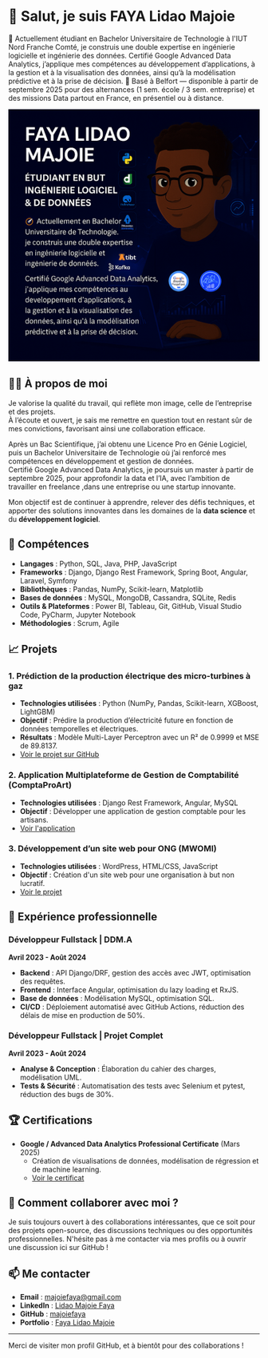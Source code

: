 # 👋 Salut, je suis FAYA Lidao Majoie

🎯 Actuellement étudiant en Bachelor Universitaire de Technologie à l'IUT Nord Franche Comté, je construis une double expertise en ingénierie logicielle et ingénierie des données.
Certifié Google Advanced Data Analytics, j’applique mes compétences au développement d’applications, à la gestion et à la visualisation des données, ainsi qu’à la modélisation prédictive et à la prise de décision.
📍 Basé à Belfort — disponible à partir de septembre 2025 pour des alternances (1 sem. école / 3 sem. entreprise) et des missions Data partout en France, en présentiel ou à distance.


![Ma photo](https://github.com/majoiefaya/majoiefaya/blob/main/assets/github_profile_picture.png?raw=true)

## 🧑‍💻 À propos de moi

Je valorise la qualité du travail, qui reflète mon image, celle de l’entreprise et des projets.  
À l’écoute et ouvert, je sais me remettre en question tout en restant sûr de mes convictions, favorisant ainsi une collaboration efficace.  

Après un Bac Scientifique, j’ai obtenu une Licence Pro en Génie Logiciel, puis un Bachelor Universitaire de Technologie où j’ai renforcé mes compétences en développement et gestion de données.  
Certifié Google Advanced Data Analytics, je poursuis un master à partir de septembre 2025, pour approfondir la data et l’IA, avec l’ambition de travailler en freelance ,dans une entreprise ou une startup innovante.


Mon objectif est de continuer à apprendre, relever des défis techniques, et apporter des solutions innovantes dans les domaines de la **data science** et du **développement logiciel**.

## 💼 Compétences

- **Langages** : Python, SQL, Java, PHP, JavaScript
- **Frameworks** : Django, Django Rest Framework, Spring Boot, Angular, Laravel, Symfony
- **Bibliothèques** : Pandas, NumPy, Scikit-learn, Matplotlib
- **Bases de données** : MySQL, MongoDB, Cassandra, SQLite, Redis
- **Outils & Plateformes** : Power BI, Tableau, Git, GitHub, Visual Studio Code, PyCharm, Jupyter Notebook
- **Méthodologies** : Scrum, Agile

## 📈 Projets

### 1. **Prédiction de la production électrique des micro-turbines à gaz**  
   - **Technologies utilisées** : Python (NumPy, Pandas, Scikit-learn, XGBoost, LightGBM)
   - **Objectif** : Prédire la production d’électricité future en fonction de données temporelles et électriques.  
   - **Résultats** : Modèle Multi-Layer Perceptron avec un R² de 0.9999 et MSE de 89.8137.  
   - [Voir le projet sur GitHub](https://github.com/majoiefaya/Prediction_de_la_Production-electrique_des_Micro_Turbines_a_gaz)

### 2. **Application Multiplateforme de Gestion de Comptabilité (ComptaProArt)**  
   - **Technologies utilisées** : Django Rest Framework, Angular, MySQL
   - **Objectif** : Développer une application de gestion comptable pour les artisans.  
   - [Voir l'application](https://app.comptaproart.com/#/)

### 3. **Développement d’un site web pour ONG (MWOMI)**  
   - **Technologies utilisées** : WordPress, HTML/CSS, JavaScript
   - **Objectif** : Création d'un site web pour une organisation à but non lucratif.  
   - [Voir le projet](https://mwowmi.com/)

## 🎯 Expérience professionnelle

### Développeur Fullstack | **DDM.A**  
   **Avril 2023 - Août 2024**  
   - **Backend** : API Django/DRF, gestion des accès avec JWT, optimisation des requêtes.  
   - **Frontend** : Interface Angular, optimisation du lazy loading et RxJS.  
   - **Base de données** : Modélisation MySQL, optimisation SQL.  
   - **CI/CD** : Déploiement automatisé avec GitHub Actions, réduction des délais de mise en production de 50%.

### Développeur Fullstack | **Projet Complet**  
   **Avril 2023 - Août 2024**  
   - **Analyse & Conception** : Élaboration du cahier des charges, modélisation UML.  
   - **Tests & Sécurité** : Automatisation des tests avec Selenium et pytest, réduction des bugs de 30%.

## 🏆 Certifications

- **Google / Advanced Data Analytics Professional Certificate** (Mars 2025)
  - Création de visualisations de données, modélisation de régression et de machine learning.
  - [Voir le certificat](https://www.credly.com/badges/26cfa855-c189-4809-aa98-8c137b093e4e/public_url)

## 🤝 Comment collaborer avec moi ?

Je suis toujours ouvert à des collaborations intéressantes, que ce soit pour des projets open-source, des discussions techniques ou des opportunités professionnelles. N'hésite pas à me contacter via mes profils ou à ouvrir une discussion ici sur GitHub !

## 📫 Me contacter

- **Email** : majoiefaya@gmail.com  
- **LinkedIn** : [Lidao Majoie Faya](https://www.linkedin.com/in/lidao-majoie-faya-064ba622a/)  
- **GitHub** : [majoiefaya](https://github.com/majoiefaya)  
- **Portfolio** : [Faya Lidao Majoie](https://majoiefaya.github.io/Portfolio-Lidao-Majoie-Faya/)

---

Merci de visiter mon profil GitHub, et à bientôt pour des collaborations !
